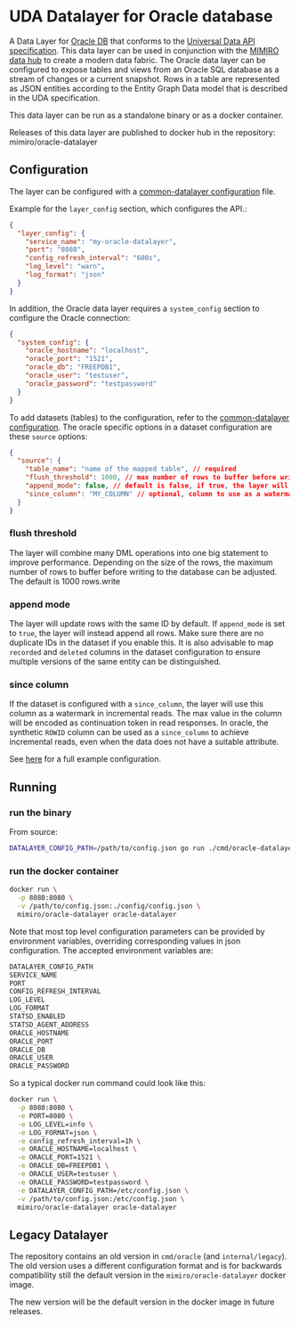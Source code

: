 # UDA Datalayer for Oracle database

A Data Layer for [Oracle DB](https://www.oracle.com/) that conforms to the
[Universal Data API specification](https://open.mimiro.io/specifications/uda/latest.html).
This data layer can be used in conjunction with the [MIMIRO data hub](https://github.com/mimiro-io/datahub)
to create a modern data fabric.
The Oracle data layer can be configured to expose tables and views from an
Oracle SQL database as a stream of changes or a current snapshot. Rows in
a table are represented as JSON entities according to the
Entity Graph Data model that is described in the UDA specification.

This data layer can be run as a standalone binary or as a docker container.

Releases of this data layer are published to docker hub in the repository: mimiro/oracle-datalayer

## Configuration

The layer can be configured with a [common-datalayer configuration](https://github.com/mimiro-io/common-datalayer?tab=readme-ov-file#data-layer-configuration)
file.

Example for the `layer_config` section, which configures the API.:

```json
{
  "layer_config": {
    "service_name": "my-oracle-datalayer",
    "port": "8080",
    "config_refresh_interval": "600s",
    "log_level": "warn",
    "log_format": "json"
  }
}
```

In addition, the Oracle data layer requires a `system_config` section to configure the Oracle connection:

```json
{
  "system_config": {
    "oracle_hostname": "localhost",
    "oracle_port": "1521",
    "oracle_db": "FREEPDB1",
    "oracle_user": "testuser",
    "oracle_password": "testpassword"
  }
}
```

To add datasets (tables) to the configuration, refer to the [common-datalayer configuration](https://github.com/mimiro-io/common-datalayer?tab=readme-ov-file#data-layer-configuration).
The oracle specific options in a dataset configuration are these `source` options:

```json
{
  "source": {
    "table_name": "name of the mapped table", // required
    "flush_threshold": 1000, // max number of rows to buffer before writing to db. optional
    "append_mode": false, // default is false, if true, the layer will append all rows instead of updating rows with the same ID
    "since_column": "MY_COLUMN" // optional, column to use as a watermark for incremental reads
  }
}
```

### flush threshold

The layer will combine many DML operations into one big statement to improve performance. Depending
on the size of the rows, the maximum number of rows to buffer before writing to the database can be
adjusted. The default is 1000 rows.write

### append mode

The layer will update rows with the same ID by default. If `append_mode` is set to `true`, the layer
will instead append all rows. Make sure there are no duplicate IDs in the dataset if you enable this.
It is also advisable to map `recorded` and `deleted` columns in the dataset configuration to ensure
multiple versions of the same entity can be distinguished.

### since column

If the dataset is configured with a `since_column`, the layer will use this
column as a watermark in incremental reads.
The max value in the column will be encoded as continuation token in read responses.
In oracle, the synthetic `ROWID` column can be used as a `since_column` to
achieve incremental reads, even when the data does not have a suitable attribute.

See [here](./test_integration/integration-test-config.json) for a full example configuration.

## Running

### run the binary

From source:

```bash
DATALAYER_CONFIG_PATH=/path/to/config.json go run ./cmd/oracle-datalayer/main.go
```

### run the docker container

```bash
docker run \
  -p 8080:8080 \
  -v /path/to/config.json:./config/config.json \
  mimiro/oracle-datalayer oracle-datalayer
```

Note that most top level configuration parameters can be provided by environment
variables, overriding corresponding values in json configuration.
The accepted environment variables are:

```bash
DATALAYER_CONFIG_PATH
SERVICE_NAME
PORT
CONFIG_REFRESH_INTERVAL
LOG_LEVEL
LOG_FORMAT
STATSD_ENABLED
STATSD_AGENT_ADDRESS
ORACLE_HOSTNAME
ORACLE_PORT
ORACLE_DB
ORACLE_USER
ORACLE_PASSWORD
```

So a typical docker run command could look like this:

```bash
docker run \
  -p 8080:8080 \
  -e PORT=8080 \
  -e LOG_LEVEL=info \
  -e LOG_FORMAT=json \
  -e config_refresh_interval=1h \
  -e ORACLE_HOSTNAME=localhost \
  -e ORACLE_PORT=1521 \
  -e ORACLE_DB=FREEPDB1 \
  -e ORACLE_USER=testuser \
  -e ORACLE_PASSWORD=testpassword \
  -e DATALAYER_CONFIG_PATH=/etc/config.json \
  -v /path/to/config.json:/etc/config.json \
  mimiro/oracle-datalayer oracle-datalayer
```

## Legacy Datalayer

The repository contains an old version in `cmd/oracle` (and `internal/legacy`).
The old version uses a different configuration format and is for backwards
compatibility still the default version in the `mimiro/oracle-datalayer` docker image.

The new version will be the default version in the docker image in future releases.
